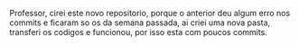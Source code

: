 Professor, cirei este novo repositorio, porque o anterior deu algum erro nos commits e ficaram so os da semana passada, ai criei uma nova pasta, transferi os codigos e
funcionou, por isso esta com poucos commits.
